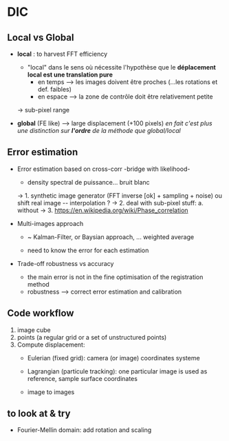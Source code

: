 
# DIC

## Local vs Global

- **local** : to harvest FFT efficiency

    * "local" dans le sens où nécessite l'hypothèse que le **déplacement local est une translation pure**
        * en temps --> les images doivent être proches (...les rotations et def. faibles)
        * en espace --> la zone de contrôle doit être relativement petite

    -> sub-pixel range
   
 
 - **global** (FE like) --> large displacement (+100 pixels)
    _en fait c'est plus une distinction sur **l'ordre** de la méthode que global/local_

## Error estimation
- Error estimation based on cross-corr -bridge with likelihood-
    * density spectral de puissance... bruit blanc

    → 1. synthetic image generator (FFT inverse [ok] + sampling + noise)
        ou shift real image -- interpolation ?
    → 2. deal with sub-pixel stuff:
            a. without
    → 3. https://en.wikipedia.org/wiki/Phase_correlation

- Multi-images approach
    * ~ Kalman-Filter, or Baysian approach, ... weighted average

    * need to know the error for each estimation



- Trade-off robustness vs accuracy
    - the main error is not in the fine optimisation of the registration method
    - robustness --> correct error estimation and calibration

## Code workflow

1. image cube
2. points   (a regular grid or a set of unstructured points)
3. Compute displacement:
    - Eulerian (fixed grid): camera (or image) coordinates systeme 
    - Lagrangian (particule tracking): one particular image is used as reference, sample surface coordinates

    - image to images


## to look at & try 

- Fourier-Mellin domain: add rotation and scaling
